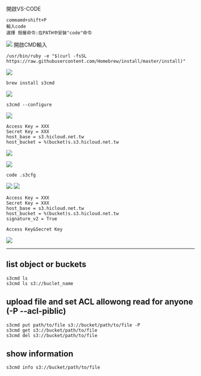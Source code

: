 開啟VS-CODE
~~~
commamd+shift+P
輸入code
選擇 殼層命令:在PATH中安裝"code"命令
~~~
![](/s3cmd_pic/s3cmd_pic01.png)
開啟CMD輸入
~~~
/usr/bin/ruby -e "$(curl -fsSL https://raw.githubusercontent.com/Homebrew/install/master/install)"
~~~
![](/s3cmd_pic/s3cmd_pic02.png)
~~~
brew install s3cmd
~~~
![](/s3cmd_pic/s3cmd_pic03.png)
~~~
s3cmd --configure
~~~
![](/s3cmd_pic/s3cmd_pic04.png)

~~~
Access Key = XXX
Secret Key = XXX
host_base = s3.hicloud.net.tw
host_bucket = %(bucket)s.s3.hicloud.net.tw
~~~
![](/s3cmd_pic/s3cmd_pic05.png)

![](/s3cmd_pic/s3cmd_pic06.png)
~~~
code .s3cfg
~~~
![](/s3cmd_pic/s3cmd_pic07.png)
![](/s3cmd_pic/s3cmd_pic08.png)
~~~
Access Key = XXX
Secret Key = XXX
host_base = s3.hicloud.net.tw
host_bucket = %(bucket)s.s3.hicloud.net.tw
signature_v2 = True
~~~

~~~
Access Key&Secret Key 
~~~
![](/s3cmd_pic/s3cmd_pic09.png)

---

## list object or buckets
~~~
s3cmd ls
s3cmd ls s3://buclet_name
~~~

## upload file and set ACL allowong read for anyone (-P --acl-piblic)
~~~
s3cmd put path/to/file s3://bucket/path/to/file -P
s3cmd get s3://bucket/path/to/file
s3cmd del s3://bucket/path/to/file
~~~

## show information
~~~
s3cmd info s3://bucket/path/to/file
~~~